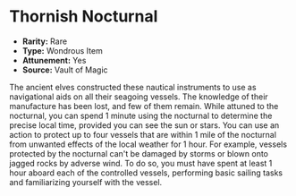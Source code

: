 # Thornish Nocturnal

- **Rarity:** Rare
- **Type:** Wondrous Item
- **Attunement:** Yes
- **Source:** Vault of Magic

The ancient elves constructed these nautical instruments to use as navigational aids on all their seagoing vessels. The knowledge of their manufacture has been lost, and few of them remain. While attuned to the nocturnal, you can spend 1 minute using the nocturnal to determine the precise local time, provided you can see the sun or stars. You can use an action to protect up to four vessels that are within 1 mile of the nocturnal from unwanted effects of the local weather for 1 hour. For example, vessels protected by the nocturnal can't be damaged by storms or blown onto jagged rocks by adverse wind. To do so, you must have spent at least 1 hour aboard each of the controlled vessels, performing basic sailing tasks and familiarizing yourself with the vessel.
